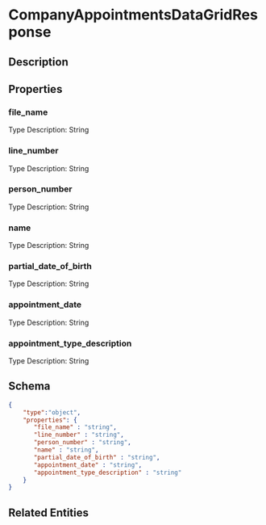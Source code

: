 # CompanyAppointmentsDataGridResponse
## Description

## Properties
### file_name


Type Description: String
### line_number


Type Description: String
### person_number


Type Description: String
### name


Type Description: String
### partial_date_of_birth


Type Description: String
### appointment_date


Type Description: String
### appointment_type_description


Type Description: String

## Schema
```json
{
    "type":"object",
    "properties": {
       "file_name" : "string",
       "line_number" : "string",
       "person_number" : "string",
       "name" : "string",
       "partial_date_of_birth" : "string",
       "appointment_date" : "string",
       "appointment_type_description" : "string"
    }
}
```

## Related Entities

